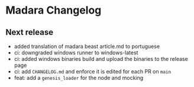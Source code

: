 # Madara Changelog

## Next release

- added translation of madara beast article.md to portuguese
- ci: downgraded windows runner to windows-latest
- ci: added windows binaries build and upload the binaries to the release page
- ci: add `CHANGELOG.md` and enforce it is edited for each PR on `main`
- feat: add a `genesis_loader` for the node and mocking
